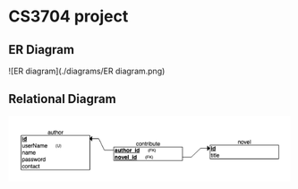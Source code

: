 # CS3704 project
## ER Diagram

![ER diagram](./diagrams/ER diagram.png)

## Relational Diagram

![relational](./diagrams/relational.png)

